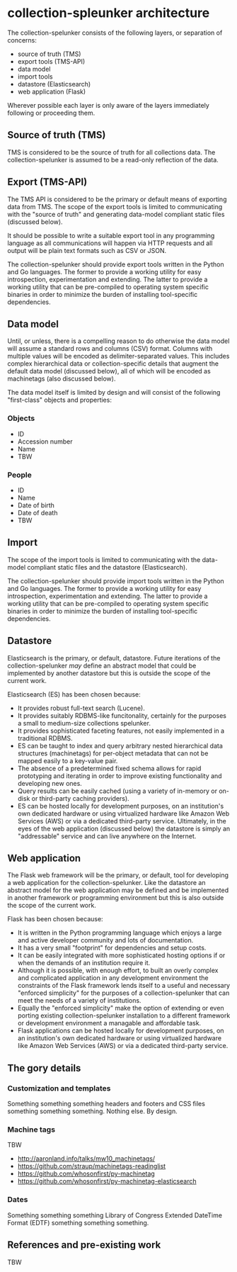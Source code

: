 # collection-spleunker architecture

The collection-spelunker consists of the following layers, or separation of concerns:

* source of truth (TMS)
* export tools (TMS-API)
* data model
* import tools
* datastore (Elasticsearch)
* web application (Flask)

Wherever possible each layer is only aware of the layers immediately following or proceeding them.

## Source of truth (TMS)

TMS is considered to be the source of truth for all collections data. The collection-spelunker is assumed to be a read-only reflection of the data. 

## Export (TMS-API)

The TMS API is considered to be the primary or default means of exporting data from TMS. The scope of the export tools is limited to communicating with the "source of truth" and generating data-model compliant static files (discussed below).

It should be possible to write a suitable export tool in any programming language as all communications will happen via HTTP requests and all output will be plain text formats such as CSV or JSON. 

The collection-spelunker should provide export tools written in the Python and Go languages. The former to provide a working utility for easy introspection, experimentation and extending. The latter to provide a working utility that can be pre-compiled to operating system specific binaries in order to minimize the burden of installing tool-specific dependencies.

## Data model

Until, or unless, there is a compelling reason to do otherwise the data model will assume a standard rows and columns (CSV) format. Columns with multiple values will be encoded as delimiter-separated values. This includes complex hierarchical data or collection-specific details that augment the default data model (discussed below), all of which will be encoded as machinetags (also discussed below).

The data model itself is limited by design and will consist of the following "first-class" objects and properties:

### Objects

* ID
* Accession number
* Name
* TBW

### People 

* ID
* Name
* Date of birth
* Date of death
* TBW

## Import

The scope of the import tools is limited to communicating with the data-model compliant static files and the datastore (Elasticsearch).

The collection-spelunker should provide import tools written in the Python and Go languages. The former to provide a working utility for easy introspection, experimentation and extending. The latter to provide a working utility that can be pre-compiled to operating system specific binaries in order to minimize the burden of installing tool-specific dependencies.

## Datastore

Elasticsearch is the primary, or default, datastore. Future iterations of the collection-spelunker _may_ define an abstract model that could be implemented by another datastore but this is outside the scope of the current work.

Elasticsearch (ES) has been chosen because:

* It provides robust full-text search (Lucene).
* It provides suitably RDBMS-like funcitonality, certainly for the purposes a small to medium-size collections spelunker.
* It provides sophisticated faceting features, not easily implemented in a traditional RDBMS.
* ES can be taught to index and query arbitrary nested hierarchical data structures (machinetags) for per-object metadata that can not be mapped easily to a key-value pair.
* The absence of a predetermined fixed schema  allows for rapid prototyping and iterating in order to improve existing functionality and developing new ones.
* Query results can be easily cached (using a variety of in-memory or on-disk or third-party caching providers).
* ES can be hosted locally for development purposes, on an institution's own dedicated hardware or using virtualized hardware like Amazon Web Services (AWS) or via a dedicated third-party service. Ultimately, in the eyes of the web application (discussed below) the datastore is simply an "addressable" service and can live anywhere on the Internet.

## Web application

The Flask web framework will be the primary, or default, tool for developing a web application for the collection-spelunker. Like the datastore an abstract model for the web application may be defined and be implemented in another framework or programming environment but this is also outside the scope of the current work.

Flask has been chosen because:

* It is written in the Python programming language which enjoys a large and active developer community and lots of documentation.
* It has a very small "footprint" for dependencies and setup costs.
* It can be easily integrated with more sophisticated hosting options if or when the demands of an institution require it.
* Although it is possible, with enough effort, to built an overly complex and complicated application in any development environment the constraints of the Flask framework lends itself to a useful and necessary "enforced simplicity" for the purposes of a collection-spelunker that can meet the needs of a variety of institutions.
* Equally the "enforced simplicity" make the option of extending or even porting existing collection-spelunker installation to a different framework or development environment a managable and affordable task.
* Flask applications can be hosted locally for development purposes, on an institution's own dedicated hardware or using virtualized hardware like Amazon Web Services (AWS) or via a dedicated third-party service.

## The gory details

### Customization and templates

Something something something headers and footers and CSS files something something something. Nothing else. By design.

### Machine tags

TBW

* http://aaronland.info/talks/mw10_machinetags/
* https://github.com/straup/machinetags-readinglist
* https://github.com/whosonfirst/py-machinetag
* https://github.com/whosonfirst/py-machinetag-elasticsearch

### Dates

Something something something Library of Congress Extended DateTime Format (EDTF) something something something.

## References and pre-existing work

TBW



